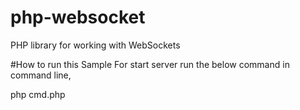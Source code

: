# php-websocket
PHP library for working with WebSockets

#How to run this Sample
For start server run the below command in command line,

 php cmd.php




